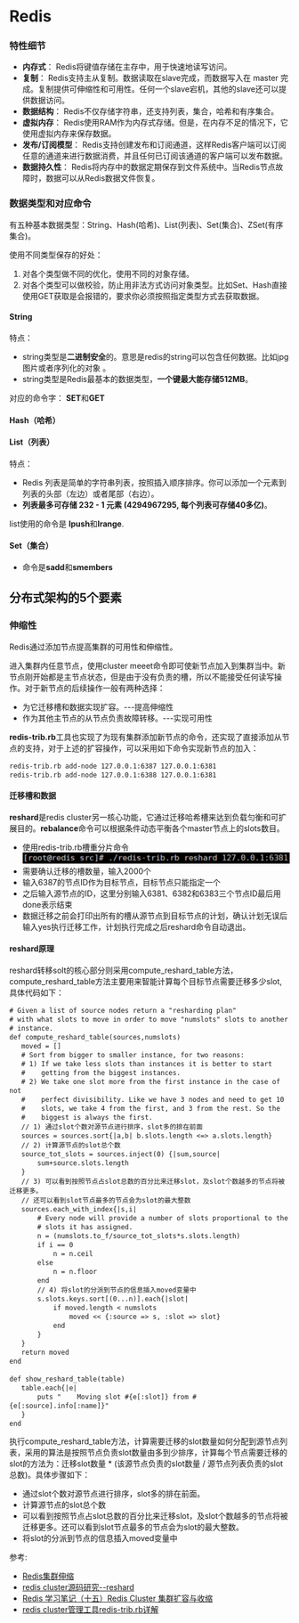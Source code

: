# Redis
### 特性细节
- **内存式**： Redis将键值存储在主存中，用于快速地读写访问。
- **复制**： Redis支持主从复制。数据读取在slave完成，而数据写入在 master 完成。复制提供可伸缩性和可用性。任何一个slave宕机，其他的slave还可以提供数据访问。
- **数据结构**： Redis不仅存储字符串，还支持列表，集合，哈希和有序集合。
- **虚拟内存**： Redis使用RAM作为内存式存储。但是，在内存不足的情况下，它使用虚拟内存来保存数据。
- **发布/订阅模型**： Redis支持创建发布和订阅通道，这样Redis客户端可以订阅任意的通道来进行数据消费，并且任何已订阅该通道的客户端可以发布数据。
- **数据持久性**： Redis将内存中的数据定期保存到文件系统中。当Redis节点故障时，数据可以从Redis数据文件恢复。

### 数据类型和对应命令
有五种基本数据类型：String、Hash(哈希)、List(列表)、Set(集合)、ZSet(有序集合)。

使用不同类型保存的好处：

1. 对各个类型做不同的优化，使用不同的对象存储。
2. 对各个类型可以做校验，防止用非法方式访问对象类型。比如Set、Hash直接使用GET获取是会报错的，要求你必须按照指定类型方式去获取数据。

#### String
特点：

- string类型是**二进制安全**的。意思是redis的string可以包含任何数据。比如jpg图片或者序列化的对象 。
- string类型是Redis最基本的数据类型，**一个键最大能存储512MB**。

对应的命令字： **SET**和**GET**

#### Hash（哈希）

#### List（列表）

特点：

- Redis 列表是简单的字符串列表，按照插入顺序排序。你可以添加一个元素到列表的头部（左边）或者尾部（右边）。 
- **列表最多可存储 232 - 1 元素 (4294967295, 每个列表可存储40多亿)**。


list使用的命令是 **lpush**和**lrange**.

#### Set（集合）

- 命令是**sadd**和**smembers**



## 分布式架构的5个要素
### 伸缩性
Redis通过添加节点提高集群的可用性和伸缩性。

进入集群内任意节点，使用cluster meeet命令即可使新节点加入到集群当中。新节点刚开始都是主节点状态，但是由于没有负责的槽，所以不能接受任何读写操作。对于新节点的后续操作一般有两种选择：

- 为它迁移槽和数据实现扩容。---提高伸缩性
- 作为其他主节点的从节点负责故障转移。---实现可用性

**redis-trib.rb**工具也实现了为现有集群添加新节点的命令，还实现了直接添加从节点的支持，对于上述的扩容操作，可以采用如下命令实现新节点的加入：

```
redis-trib.rb add-node 127.0.0.1:6387 127.0.0.1:6381
redis-trib.rb add-node 127.0.0.1:6388 127.0.0.1:6381
```


#### 迁移槽和数据
**reshard**是redis cluster另一核心功能，它通过迁移哈希槽来达到负载匀衡和可扩展目的。**rebalance**命令可以根据条件动态平衡各个master节点上的slots数目。

- 使用redis-trib.rb槽重分片命令
![](../images/15277346420434.jpg)
- 需要确认迁移的槽数量，输入2000个
- 输入6387的节点ID作为目标节点，目标节点只能指定一个
- 之后输入源节点的ID，这里分别输入6381、6382和6383三个节点ID最后用done表示结束
- 数据迁移之前会打印出所有的槽从源节点到目标节点的计划，确认计划无误后输入yes执行迁移工作，计划执行完成之后reshard命令自动退出。

#### reshard原理
reshard转移solt的核心部分则采用compute_reshard_table方法，compute_reshard_table方法主要用来智能计算每个目标节点需要迁移多少slot, 具体代码如下： 

```
# Given a list of source nodes return a "resharding plan"
# with what slots to move in order to move "numslots" slots to another
# instance.
def compute_reshard_table(sources,numslots)
   moved = []
   # Sort from bigger to smaller instance, for two reasons:
   # 1) If we take less slots than instances it is better to start
   #    getting from the biggest instances.
   # 2) We take one slot more from the first instance in the case of not
   #    perfect divisibility. Like we have 3 nodes and need to get 10
   #    slots, we take 4 from the first, and 3 from the rest. So the
   #    biggest is always the first.
   // 1) 通过slot个数对源节点进行排序，slot多的排在前面
   sources = sources.sort{|a,b| b.slots.length <=> a.slots.length}
   // 2) 计算源节点的slot总个数
   source_tot_slots = sources.inject(0) {|sum,source|
       sum+source.slots.length
   }
   // 3) 可以看到按照节点占slot总数的百分比来迁移slot，及slot个数越多的节点将被迁移更多。
   // 还可以看到slot节点最多的节点会为slot的最大整数
   sources.each_with_index{|s,i|
       # Every node will provide a number of slots proportional to the
       # slots it has assigned.
       n = (numslots.to_f/source_tot_slots*s.slots.length)
       if i == 0
           n = n.ceil
       else
           n = n.floor
       end
       // 4) 将slot的分派到节点的信息插入moved变量中
       s.slots.keys.sort[(0...n)].each{|slot|
           if moved.length < numslots
               moved << {:source => s, :slot => slot}
           end
       }
   }
   return moved
end

def show_reshard_table(table)
   table.each{|e|
       puts "    Moving slot #{e[:slot]} from #{e[:source].info[:name]}"
   }
end
```

执行compute_reshard_table方法，计算需要迁移的slot数量如何分配到源节点列表，采用的算法是按照节点负责slot数量由多到少排序，计算每个节点需要迁移的slot的方法为：迁移slot数量 * (该源节点负责的slot数量 / 源节点列表负责的slot总数)。具体步骤如下：

- 通过slot个数对源节点进行排序，slot多的排在前面。
- 计算源节点的slot总个数
- 可以看到按照节点占slot总数的百分比来迁移slot，及slot个数越多的节点将被迁移更多。还可以看到slot节点最多的节点会为slot的最大整数。
- 将slot的分派到节点的信息插入moved变量中


参考: 

- [Redis集群伸缩](https://www.cnblogs.com/skyer5217/p/8994390.html)
- [redis cluster源码研究--reshard](https://blog.csdn.net/whycold/article/details/42585967)
- [Redis 学习笔记（十五）Redis Cluster 集群扩容与收缩](https://blog.csdn.net/men_wen/article/details/72896682)
- [redis cluster管理工具redis-trib.rb详解](http://weizijun.cn/2016/01/08/redis%20cluster%E7%AE%A1%E7%90%86%E5%B7%A5%E5%85%B7redis-trib-rb%E8%AF%A6%E8%A7%A3/)


